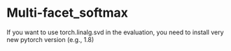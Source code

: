 # Multi-facet_softmax

If you want to use torch.linalg.svd in the evaluation, you need to install very new pytorch version (e.g., 1.8)
